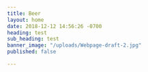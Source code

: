 ```yaml
---
title: Beer
layout: home
date: 2018-12-12 14:56:26 -0700
heading: test
sub_heading: test
banner_image: "/uploads/Webpage-draft-2.jpg"
published: false

---
```

